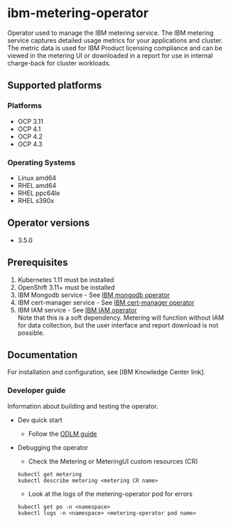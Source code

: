 # ibm-metering-operator

Operator used to manage the IBM metering service.  The IBM metering service captures detailed usage metrics for your applications and cluster.  The metric data is used for IBM Product licensing compliance and can be viewed in the metering UI or downloaded in a report for use in internal charge-back for cluster workloads.

## Supported platforms

### Platforms

- OCP 3.11
- OCP 4.1
- OCP 4.2
- OCP 4.3

### Operating Systems

- Linux amd64
- RHEL amd64
- RHEL ppc64le
- RHEL s390x

## Operator versions

- 3.5.0

## Prerequisites

1. Kubernetes 1.11 must be installed
1. OpenShift 3.11+ must be installed
1. IBM Mongodb service - See [IBM mongodb operator](https://github.com/IBM/ibm-mongodb-operator)
1. IBM cert-manager service - See [IBM cert-manager operator](https://github.com/IBM/ibm-cert-manager-operator)
1. IBM IAM service - See [IBM IAM operator](https://github.com/IBM/ibm-iam-operator) </br>Note that this is a soft dependency.  Metering will function without IAM for data collection, but the user interface and report download is not possible.

## Documentation

For installation and configuration, see [IBM Knowledge Center link].

### Developer guide

Information about building and testing the operator.
- Dev quick start
  - Follow the [ODLM guide](https://github.com/IBM/operand-deployment-lifecycle-manager/blob/master/docs/install/common-service-integration.md#end-to-end-test)

- Debugging the operator
  - Check the Metering or MeteringUI custom resources (CR)

  ````
  kubectl get metering
  kubectl describe metering <metering CR name>
  ````

  - Look at the logs of the metering-operator pod for errors

  ````
  kubectl get po -n <namespace>
  kubectl logs -n <namespace> <metering-operator pod name>
  ````
